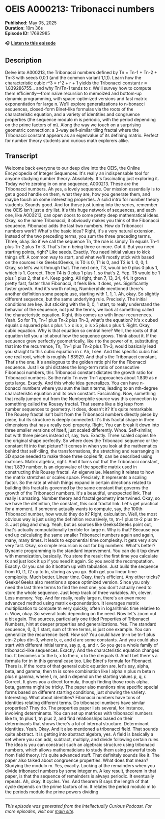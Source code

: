# OEIS A000213: Tribonacci numbers

**Published:** May 05, 2025  
**Duration:** 10m 36s  
**Episode ID:** 17692985

🎧 **[Listen to this episode](https://intellectuallycurious.buzzsprout.com/2529712/episodes/17692985-oeis-a000213-tribonacci-numbers)**

## Description

Delve into A000213, the Tribonacci numbers defined by Tn = Tn-1 + Tn-2 + Tn-3 with seeds 0,0,1 (and the common variant 1,1,1). Learn how the characteristic cubic r^3 = r^2 + r + 1 yields the Tribonacci constant r ≈ 1.839286755... and why Tn/Tn-1 tends to r. We'll survey how to compute them efficiently—from naive recursion to memoized and bottom-up dynamic programming, with space-optimized versions and fast matrix exponentiation for large n. We'll explore generalizations to n-bonacci sequences, closed-form Binet-like formulas via the roots of the characteristic equation, and a variety of identities and congruence properties (the sequence modulo m is periodic, with the period depending on the prime factors of m). Along the way we touch on a surprising geometric connection: a 3-way self-similar tiling fractal where the Tribonacci constant appears as an eigenvalue of its defining matrix. Perfect for number theory students and curious math explorers alike.

## Transcript

Welcome back everyone to our deep dive into the OEIS, the Online Encyclopedia of Integer Sequences. It's really an indispensable tool for anyone studying number theory. Absolutely. It's fascinating just exploring it. Today we're zeroing in on one sequence, A000213. These are the Tribonacci numbers. Ah yes, a lovely sequence. Our mission essentially is to get a good handle on them, what they are, how you generate them, and maybe touch on some interesting properties. A solid intro for number theory students. Sounds good. And for those just tuning into the series, remember the OEIS isn't just a dry list. It's this huge network of sequences, and each one, like A000213, can open doors to some pretty deep mathematical ideas. Okay, so the name Tribonacci, it obviously makes you think of the Fibonacci sequence. Fibonacci adds the last two numbers. How do Tribonacci numbers work? What's the basic idea? Right, it's a very natural extension. Instead of the two preceding terms, you sum the three preceding terms. Three, okay. So if we call the sequence Tn, the rule is simply Tn equals Tn-1 plus Tn-2 plus Tn-3. That's for n being three or more. Got it. But you need starting points, right? Like seeds. Exactly. You need initial values to kick things off. A common way to start, and what we'll mostly stick with based on the sources like Geeks4Geeks, is T0 is 0, T1 is 0, and T2 is 1. 0, 0, 1. Okay, so let's walk through that. The next one, T3, would be 0 plus 0 plus 1, which is 1. Correct. Then T4 is 0 plus 1 plus 1, so that's 2. Yep. T5 would be 1 plus 1 plus 2, that's 4. Keep going. All right, then 7, 13, 24, 44. It grows pretty fast, faster than Fibonacci, it feels like. It does, yes. Significantly faster growth. And it's worth noting, Numberphile mentioned there's another definition some people use, starting with 1, 1, 1. Ah, okay. So slightly different sequence, but the same underlying rule. Precisely. The initial conditions are key. But sticking with the 0, 0, 1 start, to really understand the behavior of the sequence, not just the terms, we look at something called the characteristic equation. Right, this comes up with linear recurrences. Yeah. So for Tn, Tn-1 plus Tn-2 plus Tn-3, what's the equation? It's x cubed equals x squared plus x plus 1. x o is x, o is x5 plus x plus 1. Right. Okay, cubic equation. Why is that equation so central here? Well, the roots of that equation tell you a lot about how the sequence grows. Think about it. If the sequence grew perfectly geometrically, like r to the power of n, substituting that into the recurrence, Tn, Tn-1 plus Tn-2 plus Tn-3, would basically lead you straight to this cubic equation in r. Ah, I see. And this specific cubic has one real root, which is roughly 1.83929. And that's the Tribonacci constant. That's the one. It's analogous to the golden ratio phi for the Fibonacci sequence. Just like phi dictates the long-term ratio of consecutive Fibonacci numbers, this Tribonacci constant dictates the growth ratio for Tribonacci numbers. So the ratio Tn over Tn-1 approaches about 1.839 as n gets large. Exactly. And this whole idea generalizes. You can have n-bonacci numbers where you sum the last n terms, leading to an nth-degree characteristic equation and its own constant. Fascinating. Now, something that really jumped out from the Numberphile source was this connection to something called the Rousey fractal. That seems like a big leap from number sequences to geometry. It does, doesn't it? It's quite remarkable. The Rousey fractal isn't built from the Tribonacci numbers directly piece by piece, but its structure is deeply connected. It's this fractal shape in three dimensions that has a really cool property. Right. You can break it down into three smaller versions of itself, just scaled differently. Whoa. Self-similar, but with three pieces instead of, say, two. Exactly. Three scaled copies tile the original shape perfectly. So where does the Tribonacci sequence or the constant fit into that picture? It comes in when you look at the mathematics behind that self-tiling, the transformations, the stretching and rearranging in 3D space needed to make those three copies fit, can be described using matrices. Matrix algebra, right. And it turns out that the Tribonacci constant, that 1.839 number, is an eigenvalue of the specific matrix used in constructing this Rousey fractal. An eigenvalue. Meaning it relates to how the matrix stretches or scales space. Precisely. It represents a scaling factor. So the rate at which things expand in certain directions related to building this fractal is governed by the same constant that governs the growth of the Tribonacci numbers. It's a beautiful, unexpected link. That really is amazing. Number theory and fractal geometry intertwined. Okay, so we have the definition, the constant, this cool fractal link. Let's get practical for a moment. If someone actually wants to compute, say, the 100th Tribonacci number, how would they do it? Right, calculation. Well, the most obvious way is just using the definition recursively, tn, tn-1 plus tn-2 plus tn-3. Just plug and chug. Yeah, but as sources like Geeks4Geeks point out, that's actually computationally terrible for large n. Why is that? Because you end up calculating the same smaller Tribonacci numbers again and again, many, many times. It leads to exponential time complexity. It gets very slow very fast. Okay, so simple recursion is out for big numbers. What's better? Dynamic programming is the standard improvement. You can do it top down with memoization, basically. You store the result the first time you calculate tk and just look it up if you need it again. So you avoid the recomputation. Exactly. Or you can do it bottom up with tabulation. Just build the sequence from t0, t1, t2 up to tn, storing as you go. Both get you linear time complexity. Much better. Linear time. Okay, that's efficient. Any other tricks? Geeks4Geeks also mentions a space optimized version. Since you only need the last three terms to find the next one, you don't actually need to store the whole sequence. Just keep track of three variables. Ah, clever. Less memory. Yep. And for really, really large n, there's an even more advanced method using matrix exponentiation. It leverages matrix multiplication to compute tn very quickly, often in logarithmic time relative to n. Wow, okay. So several tools depending on the need. Now let's zoom out a bit again. The sources, particularly one titled Properties of Tribonacci Numbers, hint at deeper properties and generalizations. Yes. The standard sequence, 0, 0, 1 start, sum of three terms, is just one example. You can generalize the recurrence itself. How so? You could have tn-n be tn-1 plus ctn-2 plus dtn-3, where b, c, and d are some constants. And you could also start with different initial terms, say p, q, and r. So you get a whole family of tribonacci-like sequences. Exactly. And the characteristic equation changes too. It becomes x to the b, x to the c, x to the d equals 0. And I bet there's a formula for tn in this general case too. Like Binet's formula for Fibonacci. There is. If the roots of that general cubic equation are, let's say, alpha, beta, and gamma, then tn is some combination like l alpha n plus m beta n plus n gamma, where l, m, and n depend on the starting values p, q, r. Correct. It gives you a direct formula, though finding those roots alpha, beta, gamma might be tricky. The paper also mentions nine specific special forms based on different starting conditions, just showing the variety. Interesting. What about identities? Fibonacci numbers have tons of identities relating different terms. Do tribonacci numbers have similar properties? They do. The properties paper lists several, for instance, involving determinants. You can set up matrices with tribonacci numbers like tn, tn plus 1, tn plus 2, and find relationships based on their determinants that shows there's a lot of internal structure. Determinant identities. Yeah. Okay. And it also mentioned a tribonacci field. That sounds quite abstract. It is getting into abstract algebra, yes. A field is basically a set where you can add, subtract, multiply, and divide following certain rules. The idea is you can construct such an algebraic structure using tribonacci numbers, which allows mathematicians to study them using powerful tools from field theory. It's quite advanced stuff. That definitely sounds like it. The paper also talked about congruence properties. What does that mean? Studying the modulo m. Yes, exactly. Looking at the remainders when you divide tribonacci numbers by some integer m. A key result, theorem in that paper, is that the sequence of remainders is always periodic. It eventually repeats. Ah, okay. It cycles. Yes. And theorem B says the length of that cycle depends on the prime factors of m. It relates the period modulo m to the periods modulo the prime powers dividing

---
*This episode was generated from the Intellectually Curious Podcast. For more episodes, visit our [main site](https://intellectuallycurious.buzzsprout.com).*
